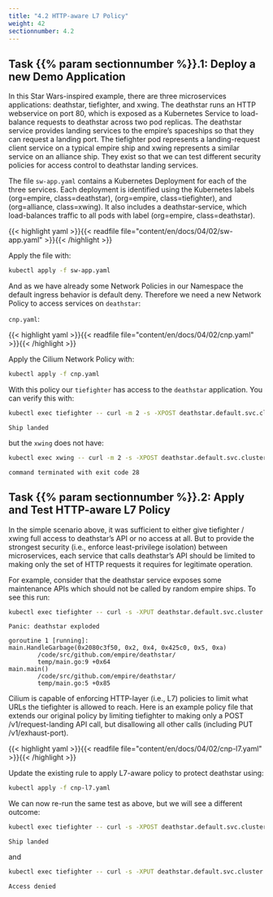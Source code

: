 ```yaml
---
title: "4.2 HTTP-aware L7 Policy"
weight: 42
sectionnumber: 4.2
---
```



## Task {{% param sectionnumber %}}.1: Deploy a new Demo Application

In this Star Wars-inspired example, there are three microservices applications: deathstar, tiefighter, and xwing. The deathstar runs an HTTP webservice on port 80, which is exposed as a Kubernetes Service to load-balance requests to deathstar across two pod replicas. The deathstar service provides landing services to the empire’s spaceships so that they can request a landing port. The tiefighter pod represents a landing-request client service on a typical empire ship and xwing represents a similar service on an alliance ship. They exist so that we can test different security policies for access control to deathstar landing services.

The file `sw-app.yaml` contains a Kubernetes Deployment for each of the three services. Each deployment is identified using the Kubernetes labels (org=empire, class=deathstar), (org=empire, class=tiefighter), and (org=alliance, class=xwing). It also includes a deathstar-service, which load-balances traffic to all pods with label (org=empire, class=deathstar).

{{< highlight yaml >}}{{< readfile file="content/en/docs/04/02/sw-app.yaml" >}}{{< /highlight >}}

Apply the file with:

```bash
kubectl apply -f sw-app.yaml
```

And as we have already some Network Policies in our Namespace the default ingress behavior is default deny. Therefore we need a new Network Policy to access services on `deathstar`:

`cnp.yaml`:

{{< highlight yaml >}}{{< readfile file="content/en/docs/04/02/cnp.yaml" >}}{{< /highlight >}}

Apply the Cilium Network Policy with:

```bash
kubectl apply -f cnp.yaml
```

With this policy our `tiefighter` has access to the `deathstar` application. You can verify this with:

```bash
kubectl exec tiefighter -- curl -m 2 -s -XPOST deathstar.default.svc.cluster.local/v1/request-landing
```

```
Ship landed
```

but the `xwing` does not have:

```bash
kubectl exec xwing -- curl -m 2 -s -XPOST deathstar.default.svc.cluster.local/v1/request-landing
```

```
command terminated with exit code 28
```


## Task {{% param sectionnumber %}}.2: Apply and Test HTTP-aware L7 Policy

In the simple scenario above, it was sufficient to either give tiefighter / xwing full access to deathstar’s API or no access at all. But to provide the strongest security (i.e., enforce least-privilege isolation) between microservices, each service that calls deathstar’s API should be limited to making only the set of HTTP requests it requires for legitimate operation.

For example, consider that the deathstar service exposes some maintenance APIs which should not be called by random empire ships. To see this run:

```bash
kubectl exec tiefighter -- curl -s -XPUT deathstar.default.svc.cluster.local/v1/exhaust-port
```

```
Panic: deathstar exploded

goroutine 1 [running]:
main.HandleGarbage(0x2080c3f50, 0x2, 0x4, 0x425c0, 0x5, 0xa)
        /code/src/github.com/empire/deathstar/
        temp/main.go:9 +0x64
main.main()
        /code/src/github.com/empire/deathstar/
        temp/main.go:5 +0x85
```

Cilium is capable of enforcing HTTP-layer (i.e., L7) policies to limit what URLs the tiefighter is allowed to reach. Here is an example policy file that extends our original policy by limiting tiefighter to making only a POST /v1/request-landing API call, but disallowing all other calls (including PUT /v1/exhaust-port).

{{< highlight yaml >}}{{< readfile file="content/en/docs/04/02/cnp-l7.yaml" >}}{{< /highlight >}}

Update the existing rule to apply L7-aware policy to protect deathstar using:

```bash
kubectl apply -f cnp-l7.yaml
```

We can now re-run the same test as above, but we will see a different outcome:

```bash
kubectl exec tiefighter -- curl -s -XPOST deathstar.default.svc.cluster.local/v1/request-landing
```

```
Ship landed
```

and

```bash
kubectl exec tiefighter -- curl -s -XPUT deathstar.default.svc.cluster.local/v1/exhaust-port
```

```
Access denied
```
